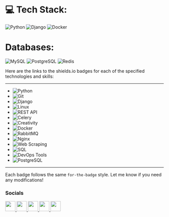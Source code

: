 # 💻 Tech Stack:
![Python](https://img.shields.io/badge/python-%2314354C.svg?style=for-the-badge&logo=python&logoColor=white)
![Django](https://img.shields.io/badge/django-%23092E20.svg?style=for-the-badge&logo=django&logoColor=white)
![Docker](https://img.shields.io/badge/docker-%232496ED.svg?style=for-the-badge&logo=docker&logoColor=white)

# Databases:
![MySQL](https://img.shields.io/badge/mysql-%2300f.svg?style=for-the-badge&logo=mysql&logoColor=white)
![PostgreSQL](https://img.shields.io/badge/postgresql-%23316192.svg?style=for-the-badge&logo=postgresql&logoColor=white)
![Redis](https://img.shields.io/badge/redis-%23DD0031.svg?style=for-the-badge&logo=redis&logoColor=white)


Here are the links to the shields.io badges for each of the specified technologies and skills:

---

- ![Python](https://img.shields.io/badge/python-%2314354C.svg?style=for-the-badge&logo=python&logoColor=white)
- ![Git](https://img.shields.io/badge/git-%23F05033.svg?style=for-the-badge&logo=git&logoColor=white)
- ![Django](https://img.shields.io/badge/django-%23092E20.svg?style=for-the-badge&logo=django&logoColor=white)
- ![Linux](https://img.shields.io/badge/linux-%23FCC624.svg?style=for-the-badge&logo=linux&logoColor=black)
- ![REST API](https://img.shields.io/badge/REST%20API-%23FF8800.svg?style=for-the-badge)
- ![Celery](https://img.shields.io/badge/celery-%2337814A.svg?style=for-the-badge&logo=celery&logoColor=white)
- ![Creativity](https://img.shields.io/badge/creativity-%23FFDD00.svg?style=for-the-badge)
- ![Docker](https://img.shields.io/badge/docker-%230db7ed.svg?style=for-the-badge&logo=docker&logoColor=white)
- ![RabbitMQ](https://img.shields.io/badge/rabbitmq-%23FF6600.svg?style=for-the-badge&logo=rabbitmq&logoColor=white)
- ![Nginx](https://img.shields.io/badge/nginx-%23009639.svg?style=for-the-badge&logo=nginx&logoColor=white)
- ![Web Scraping](https://img.shields.io/badge/web%20scraping-%230000FF.svg?style=for-the-badge)
- ![SQL](https://img.shields.io/badge/sql-%2307405e.svg?style=for-the-badge&logo=sql&logoColor=white)
- ![DevOps Tools](https://img.shields.io/badge/devops%20tools-%23FF8800.svg?style=for-the-badge)
- ![PostgreSQL](https://img.shields.io/badge/postgresql-%23336791.svg?style=for-the-badge&logo=postgresql&logoColor=white)

---

Each badge follows the same `for-the-badge` style. Let me know if you need any modifications!

### Socials

<p align="left"> <a href="https://discord.com/users/Official_Parsa" target="_blank" rel="noreferrer"> <picture> <source media="(prefers-color-scheme: dark)" srcset="https://raw.githubusercontent.com/danielcranney/readme-generator/main/public/icons/socials/discord-dark.svg" /> <source media="(prefers-color-scheme: light)" srcset="https://raw.githubusercontent.com/danielcranney/readme-generator/main/public/icons/socials/discord.svg" /> <img src="https://raw.githubusercontent.com/danielcranney/readme-generator/main/public/icons/socials/discord.svg" width="32" height="32" /> </picture> </a> <a href="https://www.github.com/parsa-official" target="_blank" rel="noreferrer"> <picture> <source media="(prefers-color-scheme: dark)" srcset="https://raw.githubusercontent.com/danielcranney/readme-generator/main/public/icons/socials/github-dark.svg" /> <source media="(prefers-color-scheme: light)" srcset="https://raw.githubusercontent.com/danielcranney/readme-generator/main/public/icons/socials/github.svg" /> <img src="https://raw.githubusercontent.com/danielcranney/readme-generator/main/public/icons/socials/github.svg" width="32" height="32" /> </picture> </a> <a href="http://www.instagram.com/pkhoshvaghti" target="_blank" rel="noreferrer"> <picture> <source media="(prefers-color-scheme: dark)" srcset="https://raw.githubusercontent.com/danielcranney/readme-generator/main/public/icons/socials/instagram-dark.svg" /> <source media="(prefers-color-scheme: light)" srcset="https://raw.githubusercontent.com/danielcranney/readme-generator/main/public/icons/socials/instagram.svg" /> <img src="https://raw.githubusercontent.com/danielcranney/readme-generator/main/public/icons/socials/instagram.svg" width="32" height="32" /> </picture> </a> <a href="https://www.linkedin.com/in/pkhoshvaghti" target="_blank" rel="noreferrer"> <picture> <source media="(prefers-color-scheme: dark)" srcset="https://raw.githubusercontent.com/danielcranney/readme-generator/main/public/icons/socials/linkedin-dark.svg" /> <source media="(prefers-color-scheme: light)" srcset="https://raw.githubusercontent.com/danielcranney/readme-generator/main/public/icons/socials/linkedin.svg" /> <img src="https://raw.githubusercontent.com/danielcranney/readme-generator/main/public/icons/socials/linkedin.svg" width="32" height="32" /> </picture> </a> <a href="https://www.stackoverflow.com/users/22147633" target="_blank" rel="noreferrer"> <picture> <source media="(prefers-color-scheme: dark)" srcset="https://raw.githubusercontent.com/danielcranney/readme-generator/main/public/icons/socials/stackoverflow-dark.svg" /> <source media="(prefers-color-scheme: light)" srcset="https://raw.githubusercontent.com/danielcranney/readme-generator/main/public/icons/socials/stackoverflow.svg" /> <img src="https://raw.githubusercontent.com/danielcranney/readme-generator/main/public/icons/socials/stackoverflow.svg" width="32" height="32" /> </picture> </a></p>

